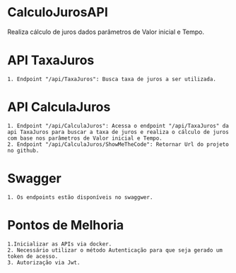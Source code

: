 # CalculoJurosAPI
Realiza cálculo de juros dados parâmetros de Valor inicial e Tempo.

# API TaxaJuros
    1. Endpoint "/api/TaxaJuros": Busca taxa de juros a ser utilizada.

# API CalculaJuros
    1. Endpoint "/api/CalculaJuros": Acessa o endpoint "/api/TaxaJuros" da api TaxaJuros para buscar a taxa de juros e realiza o cálculo de juros com base nos parâmetros de Valor inicial e Tempo.
    2. Endpoint "/api/CalculaJuros/ShowMeTheCode": Retornar Url do projeto no github.

# Swagger
    1. Os endpoints estão disponíveis no swaggwer.

# Pontos de Melhoria
    1.Inicializar as APIs via docker.
    2. Necessário utilizar o método Autenticação para que seja gerado um token de acesso.
    3. Autorização via Jwt.
